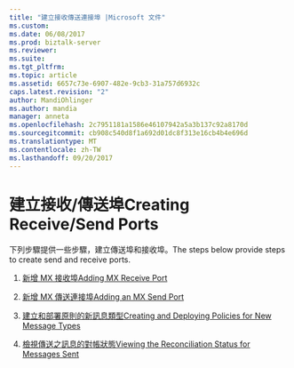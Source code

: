 ```yaml
---
title: "建立接收傳送連接埠 |Microsoft 文件"
ms.custom: 
ms.date: 06/08/2017
ms.prod: biztalk-server
ms.reviewer: 
ms.suite: 
ms.tgt_pltfrm: 
ms.topic: article
ms.assetid: 6657c73e-6907-482e-9cb3-31a757d6932c
caps.latest.revision: "2"
author: MandiOhlinger
ms.author: mandia
manager: anneta
ms.openlocfilehash: 2c7951181a1586e46107942a5a3b137c92a8170d
ms.sourcegitcommit: cb908c540d8f1a692d01dc8f313e16cb4b4e696d
ms.translationtype: MT
ms.contentlocale: zh-TW
ms.lasthandoff: 09/20/2017
---
```

# <a name="creating-receivesend-ports"></a><span data-ttu-id="e1c0e-102">建立接收/傳送埠</span><span class="sxs-lookup"><span data-stu-id="e1c0e-102">Creating Receive/Send Ports</span></span>
<span data-ttu-id="e1c0e-103">下列步驟提供一些步驟，建立傳送埠和接收埠。</span><span class="sxs-lookup"><span data-stu-id="e1c0e-103">The steps below provide steps to create send and receive ports.</span></span>  
  
1.  [<span data-ttu-id="e1c0e-104">新增 MX 接收埠</span><span class="sxs-lookup"><span data-stu-id="e1c0e-104">Adding MX Receive Port</span></span>](../../adapters-and-accelerators/accelerator-swift/adding-mx-receive-port.md)  
  
2.  [<span data-ttu-id="e1c0e-105">新增 MX 傳送連接埠</span><span class="sxs-lookup"><span data-stu-id="e1c0e-105">Adding an MX Send Port</span></span>](../../adapters-and-accelerators/accelerator-swift/adding-an-mx-send-port.md)  
  
3.  [<span data-ttu-id="e1c0e-106">建立和部署原則的新訊息類型</span><span class="sxs-lookup"><span data-stu-id="e1c0e-106">Creating and Deploying Policies for New Message Types</span></span>](../../adapters-and-accelerators/accelerator-swift/creating-and-deploying-policies-for-new-message-types.md)  
  
4.  [<span data-ttu-id="e1c0e-107">檢視傳送之訊息的對帳狀態</span><span class="sxs-lookup"><span data-stu-id="e1c0e-107">Viewing the Reconciliation Status for Messages Sent</span></span>](../../adapters-and-accelerators/accelerator-swift/viewing-the-reconciliation-status-for-messages-sent.md)